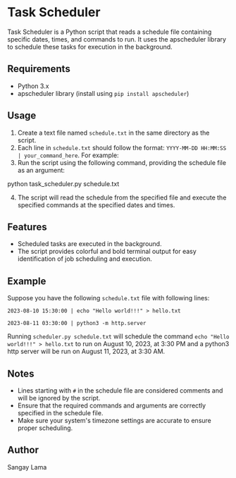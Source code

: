# Task Scheduler

Task Scheduler is a Python script that reads a schedule file containing specific dates, times, and commands to run. It uses the apscheduler library to schedule these tasks for execution in the background.

## Requirements

- Python 3.x
- apscheduler library (install using `pip install apscheduler`)

## Usage

1. Create a text file named `schedule.txt` in the same directory as the script.
2. Each line in `schedule.txt` should follow the format: `YYYY-MM-DD HH:MM:SS | your_command_here`. For example:
3. Run the script using the following command, providing the schedule file as an argument:

python task_scheduler.py schedule.txt

4. The script will read the schedule from the specified file and execute the specified commands at the specified dates and times.

## Features

- Scheduled tasks are executed in the background.
- The script provides colorful and bold terminal output for easy identification of job scheduling and execution.

## Example

Suppose you have the following `schedule.txt` file with following lines:

`2023-08-10 15:30:00 | echo "Hello world!!!" > hello.txt`

`2023-08-11 03:30:00 | python3 -m http.server` 

Running `scheduler.py schedule.txt` will schedule the command ```echo "Hello world!!!" > hello.txt``` to run on August 10, 2023, at 3:30 PM and a python3 http server will be run on August 11, 2023, at 3:30 AM.

## Notes

- Lines starting with `#` in the schedule file are considered comments and will be ignored by the script.
- Ensure that the required commands and arguments are correctly specified in the schedule file.
- Make sure your system's timezone settings are accurate to ensure proper scheduling.

## Author
Sangay Lama
